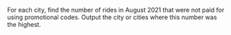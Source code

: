 For each city, find the number of rides in August 2021 that were not paid for using promotional codes. 
Output the city or cities where this number was the highest.